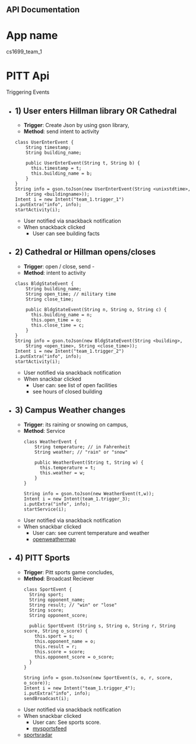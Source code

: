 ## API Documentation

# App name
cs1699_team_1

# PITT Api

Triggering Events
  - ## 1) User enters Hillman library OR Cathedral
    - **Trigger**: Create Json by using gson library,
    - **Method**: send intent to activity
    ```
    class UserEnterEvent {
        String timestamp;
        String building_name;

        public UserEnterEvent(String t, String b) {
          this.timestamp = t;
          this.building_name = b;
        }
    }
    String info = gson.toJson(new UserEnterEvent(String <unixstdtime>,
        String <buildingname>));
    Intent i = new Intent("team_1.trigger_1")
    i.putExtra("info", info);
    startActivity(i);
    ```
  
    - User notified via snackback notification
    - When snackback clicked
      - User can see building facts
  - ## 2) Cathedral or Hillman opens/closes
    - **Trigger**: open / close, send -
    - **Method**: intent to activity
    ```
    class BldgStateEvent {
        String building_name;
        String open_time; // military time
        String close_time;

        public BldgStateEvent(String n, String o, String c) {
          this.building_name = n;
          this.open_time = o;
          this.close_time = c;
        }
    }
    String info = gson.toJson(new BldgStateEvent(String <building>,
        String <open_time>, String <close_time>));
    Intent i = new Intent("team_1.trigger_2")
    i.putExtra("info", info);
    startActivity(i);
    ```
    
    - User notified via snackback notification
    - When snackbar clicked
      - User can: see list of open facilities
      - see hours of closed building
  - ## 3) Campus Weather changes  
    - **Trigger**: its raining or snowing on campus,
    - **Method**: Service
      ```
      class WeatherEvent {
          String temperature; // in Fahrenheit
          String weather; // "rain" or "snow"

          public WeatherEvent(String t, String w) {
            this.temperature = t;
            this.weather = w;
          }
      }

      String info = gson.toJson(new WeatherEvent(t,w));
      Intent i = new Intent(team_1.trigger_3);
      i.putExtra("info", info);
      startService(i);
      ```
    - User notified via snackback notification
    - When snackbar clicked
      - User can: see current temperature and weather
      - [openweathermap](https://openweathermap.org/api)
  - ## 4) PITT Sports
    - **Trigger**: Pitt sports game concludes,
    - **Method**: Broadcast Reciever
      ```
      class SportEvent {
        String sport;
        String opponent_name;
        String result; // "win" or "lose"
        String score;
        String opponent_score;

        public SportEvent (String s, String o, String r, String score, String o_score) {
          this.sport = s;
          this.opponent_name = o;
          this.result = r;
          this.score = score;
          this.opponent_score = o_score;
        }
      }

      String info = gson.toJson(new SportEvent(s, o, r, score, o_score));
      Intent i = new Intent("team_1.trigger_4");
      i.putExtra("info", info);
      sendBroadcast(i);

      ```
    - User notified via snackback notification
    - When snackbar clicked
      - User can: See sports score.
      - [mysportsfeed](https://www.mysportsfeeds.com/feed-pricing/)
    - [sportsradar](https://sportradar.us/)
